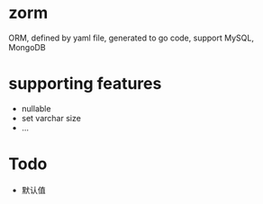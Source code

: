 # zorm
ORM, defined by yaml file, generated to go code, support MySQL, MongoDB

# supporting features
- nullable
- set varchar size
- ...

# Todo
- 默认值
